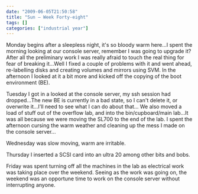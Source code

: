 ```yaml
---
date: "2009-06-05T21:50:58"
title: "Sun – Week Forty-eight"
tags: []
categories: ["industrial year"]
---
```


Monday begins after a sleepless night, it's so bloody warm here...I spent the morning looking at our console server, remember I was going to upgrade it? After all the preliminary work I was really afraid to touch the real thing for fear of breaking it...Well I fixed a couple of problems with it and went ahead, re-labelling disks and creating volumes and mirrors using SVM. In the afternoon I looked at it a bit more and kicked off the copying of the boot environment (BE).
<!--more-->
Tuesday I got in a looked at the console server, my ssh session had dropped...The new BE is currently in a bad state, so I can't delete it, or overwrite it...I'll need to see what I can do about that...
We also moved a load of stuff out of the overflow lab, and into the bin/cupboard/main lab...It was all because we were moving the SL700 to the end of the lab. I spent the afternoon cursing the warm weather and cleaning up the mess I made on the console server...

Wednesday was slow moving, warm are irritable.

Thursday I inserted a SCSI card into an ultra 20 among other bits and bobs.

Friday was spent turning off all the machines in the lab as electrical work was taking place over the weekend. Seeing as the work was going on, the weekend was an opportune time to work on the console server without interrupting anyone.
